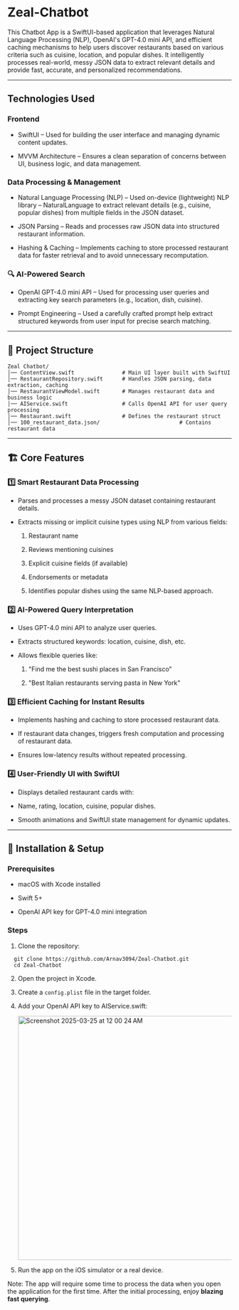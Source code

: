 # Zeal-Chatbot

This Chatbot App is a SwiftUI-based application that leverages Natural Language Processing (NLP), OpenAI's GPT-4.0 mini API, and efficient caching mechanisms to help users discover restaurants based on various criteria such as cuisine, location, and popular dishes. It intelligently processes real-world, messy JSON data to extract relevant details and provide fast, accurate, and personalized recommendations.

---

## Technologies Used

### Frontend

- SwiftUI – Used for building the user interface and managing dynamic content updates.

- MVVM Architecture – Ensures a clean separation of concerns between UI, business logic, and data management.

### Data Processing & Management

- Natural Language Processing (NLP) – Used on-device (lightweight) NLP library – NaturalLanguage to extract relevant details (e.g., cuisine, popular dishes) from multiple fields in the JSON dataset.

- JSON Parsing – Reads and processes raw JSON data into structured restaurant information.

- Hashing & Caching – Implements caching to store processed restaurant data for faster retrieval and to avoid unnecessary recomputation.

### 🔍 AI-Powered Search

- OpenAI GPT-4.0 mini API – Used for processing user queries and extracting key search parameters (e.g., location, dish, cuisine).

- Prompt Engineering – Used a carefully crafted prompt help extract structured keywords from user input for precise search matching.

---

## 📁 Project Structure

```
Zeal Chatbot/
│── ContentView.swift               # Main UI layer built with SwiftUI
│── RestaurantRepository.swift      # Handles JSON parsing, data extraction, caching
│── RestaurantViewModel.swift       # Manages restaurant data and business logic
│── AIService.swift                 # Calls OpenAI API for user query processing
│── Restaurant.swift                # Defines the restaurant struct
│── 100_restaurant_data.json/                         # Contains restaurant data
```

---

## 🏗 Core Features

### 1️⃣ Smart Restaurant Data Processing

- Parses and processes a messy JSON dataset containing restaurant details.

- Extracts missing or implicit cuisine types using NLP from various fields:

  1. Restaurant name

  2. Reviews mentioning cuisines

  3. Explicit cuisine fields (if available)

  4. Endorsements or metadata

  5. Identifies popular dishes using the same NLP-based approach.

### 2️⃣ AI-Powered Query Interpretation

- Uses GPT-4.0 mini API to analyze user queries.

- Extracts structured keywords: location, cuisine, dish, etc.

- Allows flexible queries like:

  1. "Find me the best sushi places in San Francisco"

  2. "Best Italian restaurants serving pasta in New York"

### 3️⃣ Efficient Caching for Instant Results

- Implements hashing and caching to store processed restaurant data.

- If restaurant data changes, triggers fresh computation and processing of restaurant data.

- Ensures low-latency results without repeated processing.

### 4️⃣ User-Friendly UI with SwiftUI

- Displays detailed restaurant cards with:

- Name, rating, location, cuisine, popular dishes.

- Smooth animations and SwiftUI state management for dynamic updates.

---

## 🔧 Installation & Setup

### Prerequisites

- macOS with Xcode installed

- Swift 5+

- OpenAI API key for GPT-4.0 mini integration

### Steps

1. Clone the repository:
```
  git clone https://github.com/Arnav3094/Zeal-Chatbot.git
  cd Zeal-Chatbot
```

2. Open the project in Xcode.

3. Create a `config.plist` file in the target folder.

4. Add your OpenAI API key to AIService.swift:
   
   <img width="549" alt="Screenshot 2025-03-25 at 12 00 24 AM" src="https://github.com/user-attachments/assets/08c93ea2-4c10-4692-9bda-dbefc184777b" />

6. Run the app on the iOS simulator or a real device.

Note: The app will require some time to process the data when you open the application for the first time. After the initial processing, enjoy **blazing fast querying**.



